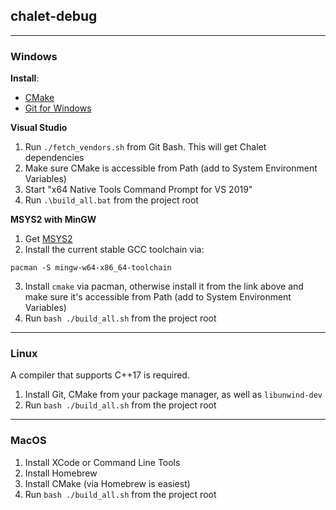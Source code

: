 ## chalet-debug

---
### Windows

**Install**: 
* [CMake](https://github.com/Kitware/CMake/releases/download/v3.19.2/cmake-3.19.2-win64-x64.msi)
* [Git for Windows](https://github.com/git-for-windows/git/releases/download/v2.30.0.windows.1/Git-2.30.0-64-bit.exe)


**Visual Studio**
1. Run `./fetch_vendors.sh` from Git Bash. This will get Chalet dependencies
2. Make sure CMake is accessible from Path (add to System Environment Variables)
3. Start "x64 Native Tools Command Prompt for VS 2019"
4. Run `.\build_all.bat` from the project root

**MSYS2 with MinGW**

1. Get [MSYS2](https://www.msys2.org/)
2. Install the current stable GCC toolchain via:

```
pacman -S mingw-w64-x86_64-toolchain
```

3. Install `cmake` via pacman, otherwise install it from the link above and make sure it's accessible from Path (add to System Environment Variables)
4. Run `bash ./build_all.sh` from the project root

---
### Linux

A compiler that supports C++17 is required.

1. Install Git, CMake from your package manager, as well as `libunwind-dev`
2. Run `bash ./build_all.sh` from the project root

---
### MacOS

1. Install XCode or Command Line Tools
2. Install Homebrew
3. Install CMake (via Homebrew is easiest)
4. Run `bash ./build_all.sh` from the project root
